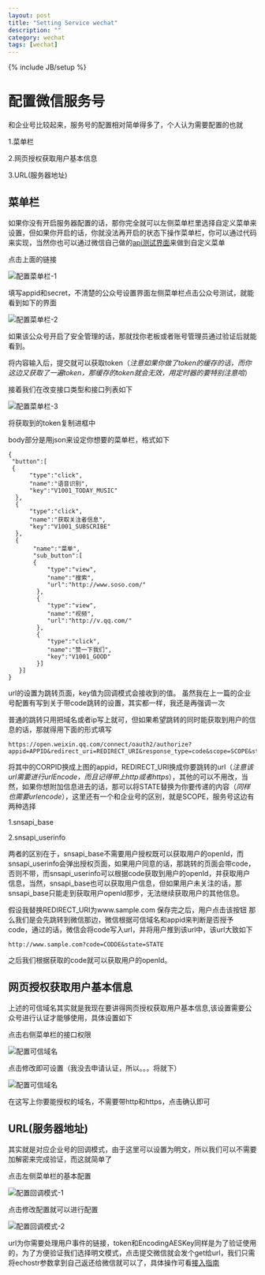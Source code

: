 ```yaml
---
layout: post
title: "Setting Service wechat"
description: ""
category: wechat
tags: [wechat]
---
```

{% include JB/setup %}

# 配置微信服务号

和企业号比较起来，服务号的配置相对简单得多了，个人认为需要配置的也就

1.菜单栏

2.网页授权获取用户基本信息

3.URL(服务器地址)

## 菜单栏

如果你没有开启服务器配置的话，那你完全就可以左侧菜单栏里选择自定义菜单来设置，但如果你开启的话，你就没法再开启的状态下操作菜单栏，你可以通过代码来实现，当然你也可以通过微信自己做的[api测试界面](http://mp.weixin.qq.com/debug/)来做到自定义菜单

点击上面的链接

![配置菜单栏-1](/public/swechat160125/set-menu-1.png)


填写appid和secret，不清楚的公众号设置界面左侧菜单栏点击公众号测试，就能看到如下的界面

![配置菜单栏-2](/public/swechat160125/set-menu-2.png)

如果该公众号开启了安全管理的话，那就找你老板或者账号管理员通过验证后就能看到。

将内容输入后，提交就可以获取token（*注意如果你做了token的缓存的话，而你这边又获取了一遍token，那缓存的token就会无效，用定时器的要特别注意哈*）

接着我们在改变接口类型和接口列表如下

![配置菜单栏-3](/public/swechat160125/set-menu-3.png)

将获取到的token复制进框中

body部分是用json来设定你想要的菜单栏，格式如下

	{
     "button":[
     {
          "type":"click",
          "name":"语音识别",
          "key":"V1001_TODAY_MUSIC"
      },
      {
          "type":"click",
          "name":"获取关注者信息",
          "key":"V1001_SUBSCRIBE"
      },
      {
           "name":"菜单",
           "sub_button":[
           {
               "type":"view",
               "name":"搜索",
               "url":"http://www.soso.com/"
            },
            {
               "type":"view",
               "name":"视频",
               "url":"http://v.qq.com/"
            },
            {
               "type":"click",
               "name":"赞一下我们",
               "key":"V1001_GOOD"
            }]
       }]
 	}

url的设置为跳转页面，key值为回调模式会接收到的值。
虽然我在上一篇的企业号配置有写到关于带code跳转的设置，其实都一样，我还是再强调一次

普通的跳转只用把域名或者ip写上就可，但如果希望跳转的同时能获取到用户的信息的话，那就得用下面的形式填写

	https://open.weixin.qq.com/connect/oauth2/authorize?appid=APPID&redirect_uri=REDIRECT_URI&response_type=code&scope=SCOPE&state=STATE#wechat_redirect

将其中的CORPID换成上图的appid，REDIRECT_URI换成你要跳转的url（*注意该url需要进行urlEncode，而且记得带上http或者https*），其他的可以不用改，当然，如果你想附加信息进去的话，那可以将STATE替换为你要传递的内容（*同样也需要urlencode*），这里还有一个和企业号的区别，就是SCOPE，服务号这边有两种选择

1.snsapi_base

2.snsapi_userinfo

两者的区别在于，snsapi_base不需要用户授权既可以获取用户的openId，而snsapi_userinfo会弹出授权页面，如果用户同意的话，那跳转的页面会带code，否则不带，而snsapi_userinfo可以根据code获取到用户的openId，并获取用户信息，当然，snsapi_base也可以获取用户信息，但如果用户未关注的话，那snsapi_base只能走到获取用户openId那步，无法继续获取用户的其他信息。

假设我替换REDIRECT_URI为www.sample.com
保存完之后，用户点击该按钮
那么我们是会先跳转到微信那边，微信根据可信域名和appid来判断是否授予code，通过的话，微信会将code写入url，并将用户推到该url中，该url大致如下

	http://www.sample.com?code=CODDE&state=STATE

之后我们根据获取的code就可以获取用户的openId。

## 网页授权获取用户基本信息

上述的可信域名其实就是我现在要讲得网页授权获取用户基本信息,该设置需要公众号进行认证才能够使用，具体设置如下

点击右侧菜单栏的接口权限

![配置可信域名](/public/swechat160125/set-snapi-1.png)

点击修改即可设置（我没去申请认证，所以。。。将就下）

![配置可信域名](/public/swechat160125/set-snapi-2.png)

在这写上你要能授权的域名，不需要带http和https，点击确认即可

## URL(服务器地址)

其实就是对应企业号的回调模式，由于这里可以设置为明文，所以我们可以不需要加解密来完成验证，而这就简单了

点击左侧菜单栏的基本配置

![配置回调模式-1](/public/swechat160125/set-backcall-1.png)

点击修改配置就可以进行配置

![配置回调模式-2](/public/swechat160125/set-backcall-2.png)

url为你需要处理用户事件的链接，token和EncodingAESKey同样是为了验证使用的，为了方便验证我们选择明文模式，点击提交微信就会发个get给url，我们只需将echostr参数拿到自己返还给微信就可以了，具体操作可看[接入指南](http://mp.weixin.qq.com/wiki/home/index.html)





